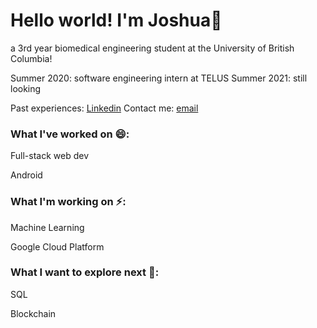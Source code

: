 # Hello world! I'm Joshua👋

a 3rd year biomedical engineering student at the University of British Columbia!

Summer 2020: software engineering intern at TELUS
Summer 2021: still looking

Past experiences: [Linkedin](https://linkedin.com/in/joshparksj)
Contact me: [email](joshuaparksj@gmail.com)

### What I've worked on 😄:

Full-stack web dev

Android

### What I'm working on ⚡:

Machine Learning

Google Cloud Platform

### What I want to explore next 🌱:

SQL

Blockchain
